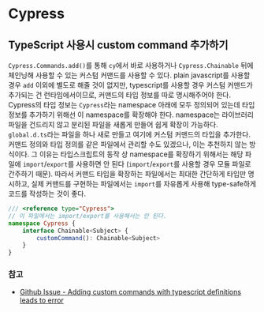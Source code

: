 # Cypress

## TypeScript 사용시 custom command 추가하기
`Cypress.Commands.add()`를 통해 `cy`에서 바로 사용하거나 `Cypress.Chainable` 뒤에 체인닝해 사용할 수 있는 커스텀 커맨드를 사용할 수 있다.
plain javascript를 사용할 경우 `add` 이외에 별도로 해줄 것이 없지만, typescript를 사용할 경우 커스텀 커맨드가 추가되는 건 런타임에서이므로,
커맨드의 타입 정보를 따로 명시해주어야 한다.
Cypress의 타입 정보는 `Cypress`라는 namespace 아래에 모두 정의되어 있는데 타입 정보를 추가하기 위해선 이 namespace를 확장해야 한다.
namespace는 라이브러리 파일을 건드리지 않고 분리된 파일을 새롭게 만들어 쉽게 확장이 가능하다.
`global.d.ts`라는 파일을 하나 새로 만들고 여기에 커스텀 커맨드의 타입을 추가한다.
커맨드 정의와 타입 정의를 같은 파일에서 관리할 수도 있겠으나, 이는 추천하지 않는 방식이다.
그 이유는 타입스크립트의 동작 상 namespace를 확장하기 위해서는 해당 파일에 `import`/`export`를 사용하면 안 된다
(`import`/`export`를 사용할 경우 모듈 파일로 간주하기 때문).
따라서 커맨드 타입을 확장하는 파일에서는 최대한 간단하게 타입만 명시하고,
실제 커맨드를 구현하는 파일에서는 `import`를 자유롭게 사용해 type-safe하게 코드를 작성하는 것이 좋다.

```typescript
/// <reference type="Cypress">
// 이 파일에서는 import/export를 사용해서는 안 된다.
namespace Cypress {
    interface Chainable<Subject> {
        customCommand(): Chainable<Subject>
    }
}
```

### 참고
- [Github Issue - Adding custom commands with typescript definitions leads to error](https://github.com/cypress-io/cypress/issues/1065)
